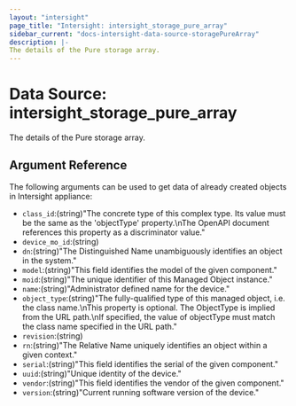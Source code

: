 ```yaml
---
layout: "intersight"
page_title: "Intersight: intersight_storage_pure_array"
sidebar_current: "docs-intersight-data-source-storagePureArray"
description: |-
The details of the Pure storage array.
---
```


# Data Source: intersight_storage_pure_array
The details of the Pure storage array.
## Argument Reference
The following arguments can be used to get data of already created objects in Intersight appliance:
* `class_id`:(string)"The concrete type of this complex type. Its value must be the same as the 'objectType' property.\nThe OpenAPI document references this property as a discriminator value."
* `device_mo_id`:(string)
* `dn`:(string)"The Distinguished Name unambiguously identifies an object in the system."
* `model`:(string)"This field identifies the model of the given component."
* `moid`:(string)"The unique identifier of this Managed Object instance."
* `name`:(string)"Administrator defined name for the device."
* `object_type`:(string)"The fully-qualified type of this managed object, i.e. the class name.\nThis property is optional. The ObjectType is implied from the URL path.\nIf specified, the value of objectType must match the class name specified in the URL path."
* `revision`:(string)
* `rn`:(string)"The Relative Name uniquely identifies an object within a given context."
* `serial`:(string)"This field identifies the serial of the given component."
* `uuid`:(string)"Unique identity of the device."
* `vendor`:(string)"This field identifies the vendor of the given component."
* `version`:(string)"Current running software version of the device."
